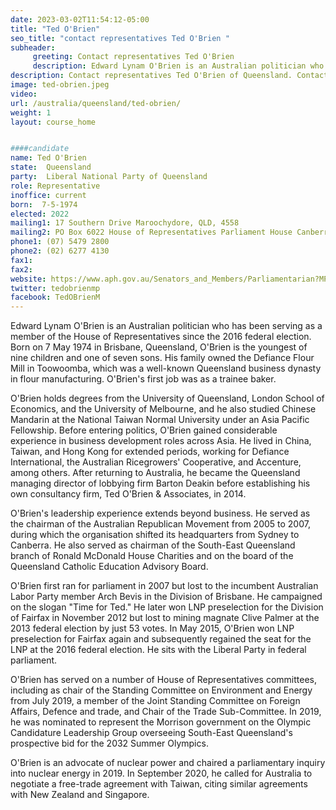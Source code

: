 ```yaml
---
date: 2023-03-02T11:54:12-05:00
title: "Ted O'Brien"
seo_title: "contact representatives Ted O'Brien "
subheader:
     greeting: Contact representatives Ted O'Brien
     description: Edward Lynam O'Brien is an Australian politician who has been serving as a member of the House of Representatives since the 2016 federal election.
description: Contact representatives Ted O'Brien of Queensland. Contact information for Ted O'Brien includes email address, phone number, and mailing address.
image: ted-obrien.jpeg
video:
url: /australia/queensland/ted-obrien/
weight: 1
layout: course_home


####candidate
name: Ted O'Brien
state:	Queensland
party:	Liberal National Party of Queensland
role: Representative
inoffice: current
born:  7-5-1974
elected: 2022
mailing1: 17 Southern Drive Maroochydore, QLD, 4558
mailing2: PO Box 6022 House of Representatives Parliament House Canberra ACT 2600
phone1:	(07) 5479 2800
phone2: (02) 6277 4130
fax1:
fax2:
website: https://www.aph.gov.au/Senators_and_Members/Parliamentarian?MPID=138932
twitter: tedobrienmp
facebook: TedOBrienM
---
```



Edward Lynam O'Brien is an Australian politician who has been serving as a member of the House of Representatives since the 2016 federal election. Born on 7 May 1974 in Brisbane, Queensland, O'Brien is the youngest of nine children and one of seven sons. His family owned the Defiance Flour Mill in Toowoomba, which was a well-known Queensland business dynasty in flour manufacturing. O'Brien's first job was as a trainee baker.

O'Brien holds degrees from the University of Queensland, London School of Economics, and the University of Melbourne, and he also studied Chinese Mandarin at the National Taiwan Normal University under an Asia Pacific Fellowship. Before entering politics, O'Brien gained considerable experience in business development roles across Asia. He lived in China, Taiwan, and Hong Kong for extended periods, working for Defiance International, the Australian Ricegrowers' Cooperative, and Accenture, among others. After returning to Australia, he became the Queensland managing director of lobbying firm Barton Deakin before establishing his own consultancy firm, Ted O'Brien & Associates, in 2014.

O'Brien's leadership experience extends beyond business. He served as the chairman of the Australian Republican Movement from 2005 to 2007, during which the organisation shifted its headquarters from Sydney to Canberra. He also served as chairman of the South-East Queensland branch of Ronald McDonald House Charities and on the board of the Queensland Catholic Education Advisory Board.

O'Brien first ran for parliament in 2007 but lost to the incumbent Australian Labor Party member Arch Bevis in the Division of Brisbane. He campaigned on the slogan "Time for Ted." He later won LNP preselection for the Division of Fairfax in November 2012 but lost to mining magnate Clive Palmer at the 2013 federal election by just 53 votes. In May 2015, O'Brien won LNP preselection for Fairfax again and subsequently regained the seat for the LNP at the 2016 federal election. He sits with the Liberal Party in federal parliament.

O'Brien has served on a number of House of Representatives committees, including as chair of the Standing Committee on Environment and Energy from July 2019, a member of the Joint Standing Committee on Foreign Affairs, Defence and trade, and Chair of the Trade Sub-Committee. In 2019, he was nominated to represent the Morrison government on the Olympic Candidature Leadership Group overseeing South-East Queensland's prospective bid for the 2032 Summer Olympics.

O'Brien is an advocate of nuclear power and chaired a parliamentary inquiry into nuclear energy in 2019. In September 2020, he called for Australia to negotiate a free-trade agreement with Taiwan, citing similar agreements with New Zealand and Singapore.




